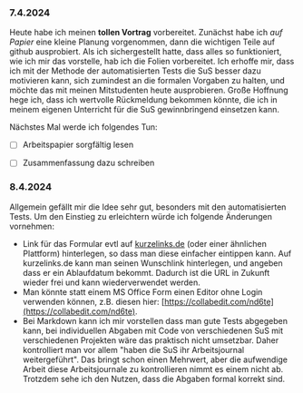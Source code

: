 ### 7.4.2024

Heute habe ich meinen **tollen Vortrag** vorbereitet. Zunächst habe ich *auf Papier* eine kleine Planung vorgenommen, dann die wichtigen Teile auf github ausprobiert. Als ich sichergestellt hatte, dass alles so funktioniert, wie ich mir das vorstelle, hab ich die Folien vorbereitet. Ich erhoffe mir, dass ich mit der Methode der automatisierten Tests die SuS besser dazu motivieren kann, sich zumindest an die formalen Vorgaben zu halten, und möchte das mit meinen Mitstudenten heute ausprobieren. Große Hoffnung hege ich, dass ich wertvolle Rückmeldung bekommen könnte, die ich in meinem eigenen Unterricht für die SuS gewinnbringend einsetzen kann.

Nächstes Mal werde ich folgendes Tun:
- [ ] Arbeitspapier sorgfältig lesen
- [ ] Zusammenfassung dazu schreiben


### 8.4.2024

Allgemein gefällt mir die Idee sehr gut, besonders mit den automatisierten Tests. Um den Einstieg zu erleichtern würde ich folgende Änderungen vornehmen:
* Link für das Formular evtl auf [kurzelinks.de](kurzelinks.de) (oder einer ähnlichen Plattform) hinterlegen, so dass man diese einfacher eintippen kann. Auf kurzelinks.de kann man seinen Wunschlink hinterlegen, und angeben dass er ein Ablaufdatum bekommt. Dadurch ist die URL in Zukunft wieder frei und kann wiederverwendet werden.
* Man könnte statt einem MS Office Form einen Editor ohne Login verwenden können, z.B. diesen hier: [https://collabedit.com/nd6te](https://collabedit.com/nd6te).
* Bei Markdown kann ich mir vorstellen dass man gute Tests abgegeben kann, bei individuellen Abgaben mit Code von verschiedenen SuS mit verschiedenen Projekten wäre das praktisch nicht umsetzbar. Daher kontrolliert man vor allem "haben die SuS ihr Arbeitsjournal weitergeführt". Das bringt schon einen Mehrwert, aber die aufwendige Arbeit diese Arbeitsjournale zu kontrollieren nimmt es einem nicht ab. Trotzdem sehe ich den Nutzen, dass die Abgaben formal korrekt sind.

